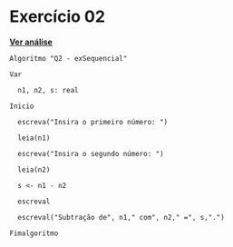 #  Exercício 02
[**Ver análise**](Analise02.md)
```
Algoritmo "Q2 - exSequencial"

Var

  n1, n2, s: real

Inicio

  escreva("Insira o primeiro número: ")
  
  leia(n1)
  
  escreva("Insira o segundo número: ")
  
  leia(n2)
  
  s <- n1 - n2
  
  escreval
  
  escreval("Subtração de", n1," com", n2," =", s,".")

Fimalgoritmo
